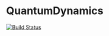 # QuantumDynamics

[![Build Status](https://github.com/nicolasloizeau/QuantumDynamics.jl/actions/workflows/CI.yml/badge.svg?branch=main)](https://github.com/nicolasloizeau/QuantumDynamics.jl/actions/workflows/CI.yml?query=branch%3Amain)
